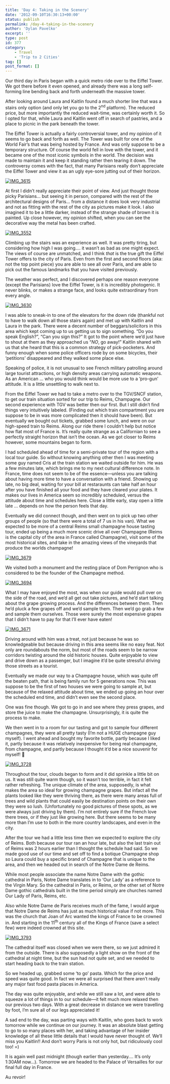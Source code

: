 ```yaml
---
title: 'Day 4: Taking in the Scenery'
date: '2012-09-10T16:30:13+00:00'
status: publish
permalink: /day-4-taking-in-the-scenery
author: 'Dylan Pavelko'
excerpt: ''
type: post
id: 377
category:
    - Travel
    - 'Trip to 2 Cities'
tag: []
post_format: []
---
```

Our third day in Paris began with a quick metro ride over to the Eiffel Tower. We got there before it even opened, and already there was a long self-forming line bending back and forth underneath the massive tower.

After looking around Laura and Kaitlin found a much shorter line that was a stairs only option (and only let you go to the 2<sup>nd</sup> platform). The reduced price, but more importantly the reduced wait-time, was certainly worth it. So I opted for that, while Laura and Kaitlin went off in search of pastries, and a place to picnic in the park beneath the tower.

The Eiffel Tower is actually a fairly controversial tower, and my opinion of it seems to go back and forth as well. The Tower was built for one of the World Fair’s that was being hosted by France. And was only suppose to be a temporary structure. Of course the world fell in love with the tower, and it became one of the most iconic symbols in the world. The decision was made to maintain it and keep it standing rather then tearing it down. The controversy comes with the fact, that many Parisians really don’t appreciate the Eiffel Tower and view it as an ugly eye-sore jutting out of their horizon.<span style="text-align: center;"> </span>

[![](https://i2.wp.com/www.dylanpavelko.com/blog/wp-content/uploads/2012/09/IMG_3615.jpg?resize=360%2C540 "IMG_3615")](https://i2.wp.com/www.dylanpavelko.com/blog/wp-content/uploads/2012/09/IMG_3615.jpg)

At first I didn’t really appreciate their point of view. And just thought those picky Parisians… but seeing it in person, compared with the rest of the architectural designs of Paris… from a distance it does look very industrial and not as fitting with the rest of the city as pictures make it look. I also imagined it to be a little darker, instead of the strange shade of brown it is painted. Up close however, my opinion shifted, when you can see the decorative way the metal has been crafted.<span style="text-align: center;"> </span>

[![](https://i1.wp.com/www.dylanpavelko.com/blog/wp-content/uploads/2012/09/IMG_3552.jpg?resize=420%2C280 "IMG_3552")](https://i1.wp.com/www.dylanpavelko.com/blog/wp-content/uploads/2012/09/IMG_3552.jpg)

Climbing up the stairs was an experience as well. It was pretty tiring, but considering how high I was going…. it wasn’t as bad as one might expect. The views of course are unmatched, and I think *that* is the true gift the Eiffel Tower offers to the city of Paris. Even from the first and second floors (aka: not the top point piece) you are able to see all over Paris, and are able to pick out the famous landmarks that you have visited previously.

The weather was perfect, and I discovered perhaps one reason everyone (except the Parisians) love the Eiffel Tower, is it is incredibly photogenic. It never blinks, or makes a strange face, and looks quite extraordinary from every angle.

[![](https://i1.wp.com/www.dylanpavelko.com/blog/wp-content/uploads/2012/09/IMG_3630.jpg?resize=288%2C540 "IMG_3630")](https://i1.wp.com/www.dylanpavelko.com/blog/wp-content/uploads/2012/09/IMG_3630.jpg)

I was able to sneak-in to one of the elevators for the down ride (thankful not to have to walk down all those stairs again) and met up with Kaitlin and Laura in the park. There were a decent number of beggars/solicitors in this area which kept coming up to us getting us to sign something. “Do you speak English?”, “Can you sign this?” It got to the point where we’d just have to shout at them as they approached us “*NO*, go away!” Kaitlin shared with us that she heard that this is a common strategy of pick-pocketers. And funny enough when some police officers rode by on some bicycles, their ‘petitions’ disappeared and they walked some place else.

Speaking of police, it is not unusual to see French military patrolling around large tourist attractions, or high density areas carrying automatic weapons. As an American … who you would think would be more use to a ‘pro-gun’ attitude. It is a little unsettling to walk next to.

From the Eiffel Tower we had to take a metro over to the TGV/SNCF station, to get our train situation sorted for our trip to Reims, Champagne. Our second experience with TGV was better then our first. But I still didn’t find things very intuitively labeled. (Finding out which train compartment you are suppose to be in was more complicated then it should have been). But eventually we bought out tickets, grabbed some lunch, and were on our high-speed train to Reims. Along our ride there I couldn’t help but notice how flat most of France is. It’s really quite strange as a Californian to see a perfectly straight horizon that isn’t the ocean. As we got closer to Reims however, some mountains began to form.

I had scheduled ahead of time for a semi-private tour of the region with a local tour guide. So without knowing anything other then I was meeting some guy named Cris at the train station we waited outside for him. He was a few minutes late, which brings me to my next cultural difference note. In France, time does not seem to be of the essence—unless you are talking about having more time to have a conversation with a friend. Showing up late, no big deal, waiting for your bill at restaraunts can take half an hour after you have finished all your food and they have cleared your plates. It makes our lives in America seem so incredibly scheduled, versus the attitude about time and schedules here. Close a little early, stay open a little late … depends on how the person feels that day.

Eventually we did connect though, and then went on to pick up two other groups of people (so that there were a total of 7 us in his van). What we expected to be more of a central Reims small champagne house tasting tour, ended up being a much more scenic drive all over Champagne (Reims is the capital city of the area in France called Champagne), visit some of the most historical sites, and take in the amazing views of the vineyards that produce the worlds champagne!<span style="text-align: center;"> </span>

[![](https://i2.wp.com/www.dylanpavelko.com/blog/wp-content/uploads/2012/09/IMG_3679.jpg?resize=432%2C288 "IMG_3679")](https://i2.wp.com/www.dylanpavelko.com/blog/wp-content/uploads/2012/09/IMG_3679.jpg)

We visited both a monument and the resting place of Dom Perrignon who is considered to be the founder of the Champagne method.<span style="text-align: center;"> </span>

[ ![](https://i2.wp.com/www.dylanpavelko.com/blog/wp-content/uploads/2012/09/IMG_3694.jpg?resize=360%2C540 "IMG_3694")](https://i2.wp.com/www.dylanpavelko.com/blog/wp-content/uploads/2012/09/IMG_3694.jpg)

What I may have enjoyed the most, was when our guide would pull over on the side of the road, and we’d all get out take pictures, and he’d start talking about the grape growing process. And the differences between them. Then he’d pluck a few grapes off and we’d sample them. Then we’d go grab a few and sample them ourselves. Those were surely the most expensive grapes that I didn’t have to pay for that I’ll ever have eaten!<span style="text-align: center;"> </span>

[![](https://i1.wp.com/www.dylanpavelko.com/blog/wp-content/uploads/2012/09/IMG_3671.jpg?resize=420%2C280 "IMG_3671")](https://i1.wp.com/www.dylanpavelko.com/blog/wp-content/uploads/2012/09/IMG_3671.jpg)

Driving around with him was a treat, not just because he was so knowledgeable but because driving in this area seems like no easy feat. Not only are roundabouts the norm, but most of the roads seem to be narrow corridors twisting around the old historic houses. Quite enjoyable to view and drive down as a passenger, but I imagine it’d be quite stressful driving those streets as a tourist.

Eventually we made our way to a Champagne house, which was quite off the beaten path, that is being family run for 5 generations now. This was suppose to be the first of two houses we were going to sample at, but because of the relaxed attitude about time, we ended up going an hour over the scheduled end time, and didn’t even see the second place.

One was fine though. We got to go in and see where they press grapes, and store the juice to make the champagne. Unsurprisingly, it is quite the process to make.

We then went in to a room for our tasting and got to sample four different champagnes, they were all pretty tasty (I’m not a HUGE champagne guy myself). I went ahead and bought my favorite bottle, partly because I liked it, partly because it was relatively inexpensive for being real champagne, from champagne, and partly because I thought it’d be a nice souvenir for myself! 🙂<span style="text-align: center;"> </span>

[![](https://i2.wp.com/www.dylanpavelko.com/blog/wp-content/uploads/2012/09/IMG_3728.jpg?resize=420%2C280 "IMG_3728")](https://i2.wp.com/www.dylanpavelko.com/blog/wp-content/uploads/2012/09/IMG_3728.jpg)

Throughout the tour, clouds began to form and it did sprinkle a little bit on us. It was still quite warm though, so it wasn’t too terrible, in fact it felt rather refreshing. The unique climate of the area, supposedly, is what makes the area so ideal for growing champagne grapes. But infact all the plants looked like they were thriving there, as there were many areas full of trees and wild plants that could easily be destination points on their own they were so lush. (Unfortunately no good pictures of these spots, as we were always just driving by them). I’m not entirely sure if the French love there trees, or if they just like growing here. But there seems to be many more than I’m use to both in the more country landscapes, and even in the city.

After the tour we had a little less time then we expected to explore the city of Reims. Both because our tour ran an hour late, but also the last train out of Reims was 2 hours earlier than I thought the schedule had said. So we made good use of our time and set off to find a botique Champagne shop so Laura could buy a specific brand of Champagne that is unique to the area, and then we headed out in search of the Notre Dame de Reims.<span style="text-align: center;"> </span>

While most people associate the name Notre Dame with the gothic cathedral in Paris, Notre Dame translates in to ‘Our Lady’ as a reference to the Virgin Mary. So the cathedral in Paris, or Reims, or the other set of Notre Dame gothic cathedrals built in the time period simply are churches named Our Lady of Paris, Reims, etc.

Also while Notre Dame de Paris receives much of the fame, I would argue that Notre Dame de Reims has just as much historical value if not more. This was the church that Joan of Arc wanted the kings of France to be crowned in. And starting in the 11<sup>th</sup> century all of the Kings of France (save a select few) were indeed crowned at this site.

[ ![](https://i1.wp.com/www.dylanpavelko.com/blog/wp-content/uploads/2012/09/IMG_3793.jpg?resize=363%2C540 "IMG_3793")](https://i1.wp.com/www.dylanpavelko.com/blog/wp-content/uploads/2012/09/IMG_3793.jpg)

The cathedral itself was closed when we were there, so we just admired it from the outside. There is also supposedly a light show on the front of the cathedral at night time, but the sun had not quite set, and we needed to start heading back to the train station.

So we headed up, grabbed some ‘to go’ pasta. Which for the price and speed was quite good. In fact we were all surprised that there aren’t really any major fast food pasta places in America.

The day was quite enjoyable, and while we still saw a lot, and were able to squeeze a lot of things in to our schedule—it felt much more relaxed then our previous two days. With a great decrease in distance we were travelling by foot, I’m sure all of our legs appreciated it!

A sad end to the day, was parting ways with Kaitlin, who goes back to work tomorrow while we continue on our journey. It was an absolute blast getting to go to so many places with her, and taking advantage of her insider knowledge of all these little details that I would have never thought of. We’ll miss you Kaitlin!! And don’t worry Paris is not only hot, but ridiculously cool too! =)

It is again well past midnight (though earlier than yesterday…. It’s only 1:30AM now…). Tomorrow we are headed to the Palace of Versailles for our final full day in France.

Au revoir!